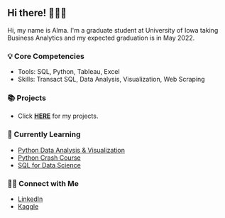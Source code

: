 ## Hi there! 🙋🏻‍♀️
Hi, my name is Alma. I'm a graduate student at University of Iowa taking Business Analytics and my expected graduation is in May 2022.

### 💡 Core Competencies
- Tools: SQL, Python, Tableau, Excel 
- Skills: Transact SQL, Data Analysis, Visualization, Web Scraping

### 📚 Projects
- Click **[HERE](https://almayoung.github.io/)** for my projects.

### 📝 Currently Learning
- [Python Data Analysis & Visualization](https://www.udemy.com/course/python-data-analysis-visualization/)
- [Python Crash Course](https://nostarch.com/pythoncrashcourse2e)
- [SQL for Data Science](https://www.coursera.org/learn/sql-for-data-science/home/welcome)

### 🙌🏻 Connect with Me
- [LinkedIn](https://www.linkedin.com/in/alma-young-965a0311b/)
- [Kaggle](https://www.kaggle.com/adyoung)


<!--
**almayoung/almayoung** is a ✨ _special_ ✨ repository because its `README.md` (this file) appears on your GitHub profile.
Core competinces

